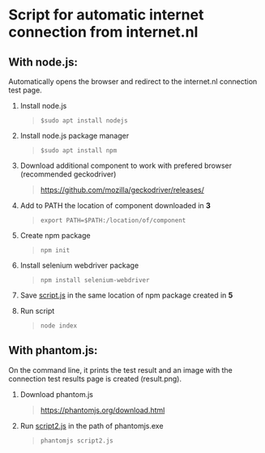 # Script for automatic internet connection from internet.nl

## With node.js:

Automatically opens the browser and redirect to the internet.nl connection test page.

1. Install node.js
    > `$sudo apt install nodejs`
2. Install node.js package manager
    > `$sudo apt install npm`

3. Download additional component to work with prefered browser (recommended geckodriver)
    > https://github.com/mozilla/geckodriver/releases/
4. Add to PATH the location of component downloaded in **3**
    > `export PATH=$PATH:/location/of/component`
5. Create npm package 
    > `npm init`
6.  Install selenium webdriver package
    > `npm install selenium-webdriver`
7. Save [script.js](https://github.com/saraferreirascf/Automatic-connection-test/blob/main/script.js) in the same location of npm package created in **5**
8. Run script
    > `node index`

## With phantom.js:

On the command line, it prints the test result and an image with the connection test results page is created (result.png).

1. Download phantom.js 
    > https://phantomjs.org/download.html
2. Run [script2.js](https://github.com/saraferreirascf/Automatic-connection-test/blob/main/script2.js) in the path of phantomjs.exe
    > `phantomjs script2.js`
    





